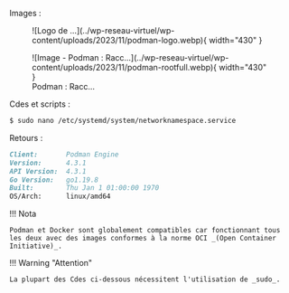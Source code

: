 Images :

<figure markdown>
  ![Logo de ...](../wp-reseau-virtuel/wp-content/uploads/2023/11/podman-logo.webp){ width="430" }
</figure>

<figure markdown>
  ![Image - Podman : Racc...](../wp-reseau-virtuel/wp-content/uploads/2023/11/podman-rootfull.webp){ width="430" }
  <figcaption>Podman : Racc...</figcaption>
</figure>

Cdes et scripts :

```bash
$ sudo nano /etc/systemd/system/networknamespace.service
```

Retours :

```markdown
Client:       Podman Engine
Version:      4.3.1
API Version:  4.3.1
Go Version:   go1.19.8
Built:        Thu Jan 1 01:00:00 1970
OS/Arch:      linux/amd64
```

!!! Nota

    Podman et Docker sont globalement compatibles car fonctionnant tous les deux avec des images conformes à la norme OCI _(Open Container Initiative)_.

!!! Warning "Attention"

    La plupart des Cdes ci-dessous nécessitent l'utilisation de _sudo_. 